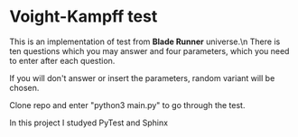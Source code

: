 Voight-Kampff test
==================

This is an implementation of test from **Blade Runner** universe.\n
There is ten questions which you may answer and four parameters, which you need to enter after each question.

If you will don't answer or insert the parameters, random variant will be chosen.

Clone repo and enter "python3 main.py" to go through the test.

In this project I studyed PyTest and Sphinx
